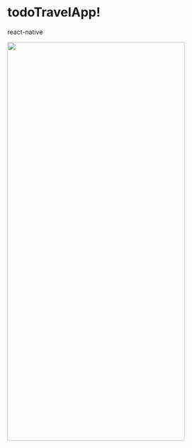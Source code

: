 # todoTravelApp!

react-native

<img src="https://user-images.githubusercontent.com/65282581/195609202-b1921c87-29de-4e57-a7c1-35023af72ae2.jpeg"  width="400" height="900"/>
